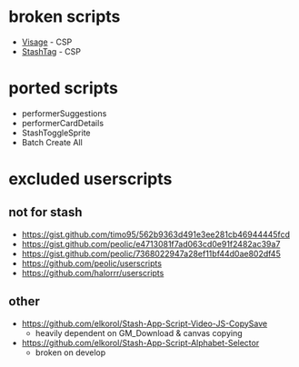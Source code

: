 # broken scripts
- [Visage](https://github.com/cc1234475/visage) - CSP
- [StashTag](https://github.com/cc1234475/stashtag) - CSP
# ported scripts
- performerSuggestions
- performerCardDetails
- StashToggleSprite
- Batch Create All

# excluded userscripts
## not for stash
- https://gist.github.com/timo95/562b9363d491e3ee281cb46944445fcd
- https://gist.github.com/peolic/e4713081f7ad063cd0e91f2482ac39a7
- https://gist.github.com/peolic/7368022947a28ef11bf44d0ae802df45
- https://github.com/peolic/userscripts
- https://github.com/halorrr/userscripts

## other
- https://github.com/elkorol/Stash-App-Script-Video-JS-CopySave
  - heavily dependent on GM_Download & canvas copying
- https://github.com/elkorol/Stash-App-Script-Alphabet-Selector
  - broken on develop